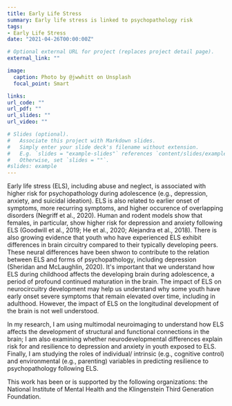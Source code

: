 ```yaml
---
title: Early Life Stress
summary: Early life stress is linked to psychopathology risk
tags:
- Early Life Stress
date: "2021-04-26T00:00:00Z"

# Optional external URL for project (replaces project detail page).
external_link: ""

image:
  caption: Photo by @jwwhitt on Unsplash
  focal_point: Smart

links:
url_code: ""
url_pdf: ""
url_slides: ""
url_video: ""

# Slides (optional).
#   Associate this project with Markdown slides.
#   Simply enter your slide deck's filename without extension.
#   E.g. `slides = "example-slides"` references `content/slides/example-slides.md`.
#   Otherwise, set `slides = ""`.
#slides: example
---
```


Early life stress (ELS), including abuse and neglect, is associated with higher risk for psychopathology during adolescence (e.g., depression, anxiety, and suicidal ideation). ELS is also related to earlier onset of symptoms, more recurring symptoms, and higher occurence of overlapping disorders (Negriff et al., 2020). Human and rodent models show that females, in particular, show higher risk for depression and anxiety following ELS (Goodwill et al., 2019; He et al., 2020; Alejandra et al., 2018). There is also growing evidence that youth who have experienced ELS exhibit differences in brain circuitry compared to their typically developing peers. These neural differences have been shwon to contribute to the relation between ELS and forms of psychopathology, including depression (Sheridan and McLaughlin, 2020). It's important that we understand how ELS during childhood affects the developing brain during adolescence, a period of profound continued maturation in the brain. The impact of ELS on neurocircuitry development may help us understand why some youth have early onset severe symptoms that remain elevated over time, including in adulthood. However, the impact of ELS on the longitudinal development of the brain is not well understood.

In my research, I am using multimodal neuroimaging to understand how ELS affects the development of structural and functional connections in the brain; I am also examining whether neurodevelopmental differences explain risk for and resilience to depression and anxiety in youth exposed to ELS. Finally, I am studying the roles of individual/ intrinsic (e.g., cognitive control) and environmental (e.g., parenting) variables in predicting resilience to psychopathology following ELS.

This work has been or is supported by the following organizations: the National Institute of Mental Health and the Klingenstein Third Generation Foundation.

